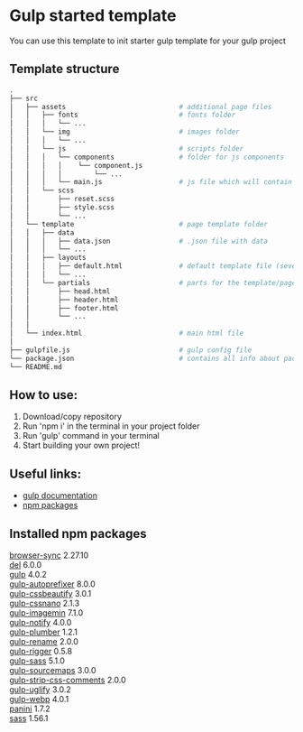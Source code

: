 # Gulp started template
You can use this template to init starter gulp template for your gulp project

## Template structure 
```bash
.
├── src
│   ├── assets                            # additional page files
│   │   ├── fonts                         # fonts folder
│   │   │   └── ...
│   │   └── img                           # images folder
│   │   │   └── ...
│   │   └── js                            # scripts folder
│   │   │   └── components                # folder for js components
│   │   │   │    └── component.js
│   │   │   │        └── ...
│   │   │   └── main.js                   # js file which will contain all the code from /components/*name*.js files
│   │   └── scss
│   │       ├── reset.scss
│   │       ├── style.scss
│   │       └── ...
│   └── template                          # page template folder
│   │   ├── data
│   │   │   ├── data.json                 # .json file with data
│   │   │   └── ...
│   │   ├── layouts
│   │   │   ├── default.html              # default template file (several tempaltes could be created)
│   │   │   └── ...
│   │   └── partials                      # parts for the template/page
│   │       ├── head.html
│   │       ├── header.html
│   │       ├── footer.html
│   │       └── ...
│   │    
│   └── index.html                        # main html file
│
├── gulpfile.js                           # gulp config file
└── package.json                          # contains all info about packages/project
└── README.md
```

## How to use:  
1. Download/copy repository 
2. Run 'npm i' in the terminal in your project folder
3. Run 'gulp' command in your terminal 
4. Start building your own project!

## Useful links:
- [gulp documentation](https://gulpjs.com/)
- [npm packages](https://www.npmjs.com/)

## Installed npm packages
[browser-sync](https://www.npmjs.com/) 2.27.10  
[del](https://www.npmjs.com/) 6.0.0  
[gulp](https://www.npmjs.com/) 4.0.2  
[gulp-autoprefixer](https://www.npmjs.com/) 8.0.0  
[gulp-cssbeautify](https://www.npmjs.com/) 3.0.1  
[gulp-cssnano](https://www.npmjs.com/) 2.1.3  
[gulp-imagemin](https://www.npmjs.com/) 7.1.0  
[gulp-notify](https://www.npmjs.com/) 4.0.0  
[gulp-plumber](https://www.npmjs.com/) 1.2.1  
[gulp-rename](https://www.npmjs.com/) 2.0.0  
[gulp-rigger](https://www.npmjs.com/) 0.5.8  
[gulp-sass](https://www.npmjs.com/) 5.1.0  
[gulp-sourcemaps](https://www.npmjs.com/) 3.0.0  
[gulp-strip-css-comments](https://www.npmjs.com/) 2.0.0  
[gulp-uglify](https://www.npmjs.com/) 3.0.2  
[gulp-webp](https://www.npmjs.com/) 4.0.1  
[panini](https://www.npmjs.com/) 1.7.2  
[sass](https://www.npmjs.com/) 1.56.1  
